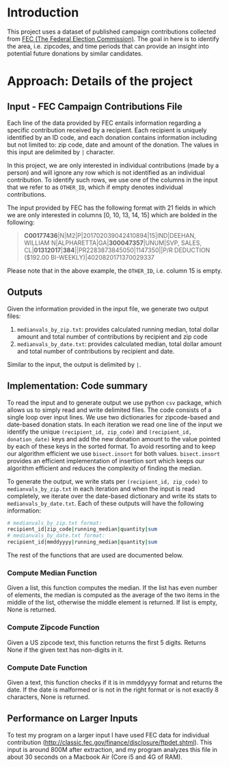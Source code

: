 # Introduction
This project uses a dataset of published campaign contributions collected from [FEC (The Federal Election Commission)](http://classic.fec.gov/finance/disclosure/metadata/DataDictionaryContributionsbyIndividuals.shtml). The goal in here is to identify the area, i.e. zipcodes, and time periods that can provide an insight into potential future donations by similar candidates.

# Approach: Details of the project
## Input - FEC Campaign Contributions File
Each line of the data provided by FEC entails information regarding a specific contribution received by a recipient. Each recipient is uniquely identified by an ID code, and each donation contains information including but not limited to: zip code, date and amount of the donation. The values in this input are delimited by `|` character.

In this project, we are only interested in individual contributions (made by a person) and will ignore any row which is not identified as an individual contribution. To identify such rows, we use one of the columns in the input that we refer to as `OTHER_ID`, which if empty denotes individual contributions.

The input provided by FEC has the following format with 21 fields in which we are only interested in columns [0, 10, 13, 14, 15] which are bolded in the following:

> **C00177436**|N|M2|P|201702039042410894|15|IND|DEEHAN, WILLIAM N|ALPHARETTA|GA|**300047357**|UNUM|SVP, SALES, CL|**01312017**|**384**||PR2283873845050|1147350||P/R DEDUCTION ($192.00 BI-WEEKLY)|4020820171370029337

Please note that in the above example, the `OTHER_ID`, i.e. column 15 is empty.

## Outputs
Given the information provided in the input file, we generate two output files:

1. `medianvals_by_zip.txt`: provides calculated running median, total dollar amount and total number of contributions by recipient and zip code
2. `medianvals_by_date.txt`: provides calculated median, total dollar amount and total number of contributions by recipient and date.

Similar to the input, the output is delimited by `|`.

## Implementation: Code summary
To read the input and to generate output we use python `csv` package, which allows us to simply read and write delimited files. The code consists of a single loop over input lines. We use two dictionaries for zipcode-based and date-based donation stats. In each iteration we read one line of the input we identify the unique `(recipient_id, zip_code)` and `(recipient_id, donation_date)` keys and add the new donation amount to the value pointed by each of these keys in the sorted format. To avoid resorting and to keep our algorithm efficient we use `bisect.insort` for both values. `bisect.insort` provides an efficient implementation of insertion sort which keeps our algorithm efficient and reduces the complexity of finding the median.

To generate the output, we write stats per `(recipient_id, zip_code)` to `medianvals_by_zip.txt` in each iteration and when the input is read completely, we iterate over the date-based dictionary and write its stats to `medianvals_by_date.txt`. Each of these outputs will have the following information:
```sh
# medianvals_by_zip.txt format:
recipient_id|zip_code|running_median|quantity|sum
# medianvals_by_date.txt format:
recipient_id|mmddyyyy|running_median|quantity|sum
```

The rest of the functions that are used are documented below.

### Compute Median Function
Given a list, this function computes the median. If the list has even number of elements, the median is computed as the
average of the two items in the middle of the list, otherwise the middle element is returned. If list is empty, None is returned.

### Compute Zipcode Function
Given a US zipcode text, this function returns the first 5 digits. Returns None if the given text has non-digits in it.

### Compute Date Function
Given a text, this function checks if it is in mmddyyyy format and returns the date. If the date is malformed or is not in the right format or is not exactly 8 characters, None is returned.

## Performance on Larger Inputs
To test my program on a larger input I have used FEC data for individual contribution (http://classic.fec.gov/finance/disclosure/ftpdet.shtml). This input is around 800M after extraction, and my program analyzes this file in about 30 seconds on a Macbook Air (Core i5 and 4G of RAM).
